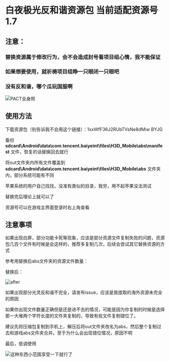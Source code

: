 # 白夜极光反和谐资源包 当前适配资源号1.7

## 注意：

### 替换资源属于修改行为，会不会造成封号看项目组心情，我不能保证

### 如果想要使用，就祈祷项目组睁一只眼闭一只眼吧

### 没有反和谐，哪个瓜玩国服啊

![PACT全身照](https://github.com/IrisuM/AntiKaniForAlchemyStars/blob/master/pict/1500921_cg_scale.png "PACT全身照")

## 使用方法

下载资源包（别告诉我不会用这个链接）：1xxWfF36J2RUbTVsNe8dMiw BYJG

备份 **sdcard\Android\data\com.tencent.baiyeint\files\H3D_Mobile\abs\manifest** 文件，恢复的话替换回去就行

将out文件夹内所有文件覆盖到 **sdcard\Android\data\com.tencent.baiyeint\files\H3D_Mobile\abs** 文件夹内，部分系统可能有不同

苹果系统的用户自己找找，没准有类似的目录，我穷，用不起苹果没法测试

替换完后理论上就可以了

资源号可以在游戏主界面登录时右上角查看

## 注意事项

如果出现白屏，部分功能卡死等现象，应该是部分资源文件复制失败的问题，资源包几百个文件有时候是会这样的，推荐多复制几次，后续会尝试其它替换资源的方式

参考用替换后abs文件夹的资源文件数量：

替换后：

![after](https://github.com/IrisuM/AntiKaniForAlchemyStars/blob/master/pict/after.png "after")

如果出现部分光灵反和谐不完全，请发布issue，应该是我提取的海外资源未完全的原因

如果你出现文件数量正确但是还是进不去的情况，可能是因为你复制的时候是选择那一大堆两个字符长度的文件夹复制的，导致有些文件复制错位了。

建议先将压缩包复制到手机上，解压后将out文件夹改名为abs，然后整个复制过去和游戏abs文件夹合并。至于为什么会出现错位情况，原因不明

最后，低调使用

![这种东西小范围享受一下就行了](https://github.com/IrisuM/AntiKaniForAlchemyStars/blob/master/pict/这种东西小范围享受一下就行了.jpg "这种东西小范围享受一下就行了")
